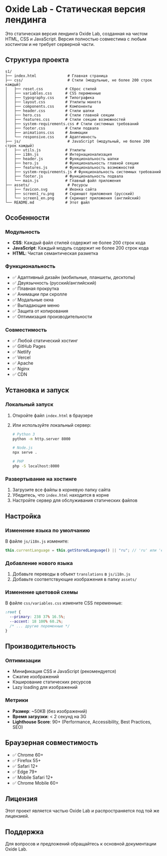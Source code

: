 # Oxide Lab - Статическая версия лендинга

Это статическая версия лендинга Oxide Lab, созданная на чистом HTML, CSS и JavaScript. Версия полностью совместима с любым хостингом и не требует серверной части.

## Структура проекта

```
s1/
├── index.html              # Главная страница
├── css/                    # Стили (модульные, не более 200 строк каждый)
│   ├── reset.css          # Сброс стилей
│   ├── variables.css      # CSS переменные
│   ├── typography.css     # Типографика
│   ├── layout.css         # Утилиты макета
│   ├── components.css     # Компоненты
│   ├── header.css         # Стили шапки
│   ├── hero.css           # Стили главной секции
│   ├── features.css       # Стили секции возможностей
│   ├── system-requirements.css # Стили системных требований
│   ├── footer.css         # Стили подвала
│   ├── animations.css     # Анимации
│   └── responsive.css     # Адаптивность
├── js/                     # JavaScript (модульный, не более 200 строк каждый)
│   ├── utils.js           # Утилиты
│   ├── i18n.js            # Интернационализация
│   ├── header.js          # Функциональность шапки
│   ├── hero.js            # Функциональность главной секции
│   ├── features.js        # Функциональность возможностей
│   ├── system-requirements.js # Функциональность системных требований
│   ├── footer.js          # Функциональность подвала
│   └── main.js            # Главный файл приложения
├── assets/                 # Ресурсы
│   ├── favicon.svg        # Иконка сайта
│   ├── screen1_ru.png     # Скриншот приложения (русский)
│   └── screen1_en.png     # Скриншот приложения (английский)
└── README.md              # Этот файл
```

## Особенности

### Модульность

- **CSS**: Каждый файл стилей содержит не более 200 строк кода
- **JavaScript**: Каждый модуль содержит не более 200 строк кода
- **HTML**: Чистая семантическая разметка

### Функциональность

- ✅ Адаптивный дизайн (мобильные, планшеты, десктопы)
- ✅ Двуязычность (русский/английский)
- ✅ Плавная прокрутка
- ✅ Анимации при скролле
- ✅ Модальные окна
- ✅ Выпадающие меню
- ✅ Защита от копирования
- ✅ Оптимизация производительности

### Совместимость

- ✅ Любой статический хостинг
- ✅ GitHub Pages
- ✅ Netlify
- ✅ Vercel
- ✅ Apache
- ✅ Nginx
- ✅ CDN

## Установка и запуск

### Локальный запуск

1. Откройте файл `index.html` в браузере
2. Или используйте локальный сервер:

   ```bash
   # Python 3
   python -m http.server 8000

   # Node.js
   npx serve .

   # PHP
   php -S localhost:8000
   ```

### Развертывание на хостинге

1. Загрузите все файлы в корневую папку сайта
2. Убедитесь, что `index.html` находится в корне
3. Настройте сервер для обслуживания статических файлов

## Настройка

### Изменение языка по умолчанию

В файле `js/i18n.js` измените:

```javascript
this.currentLanguage = this.getStoredLanguage() || "ru"; // 'ru' или 'en'
```

### Добавление нового языка

1. Добавьте переводы в объект `translations` в `js/i18n.js`
2. Добавьте соответствующие изображения в папку `assets/`

### Изменение цветовой схемы

В файле `css/variables.css` измените CSS переменные:

```css
:root {
  --primary: 238 37% 16.5%;
  --accent: 18 100% 60.2%;
  /* ... другие переменные */
}
```

## Производительность

### Оптимизации

- Минификация CSS и JavaScript (рекомендуется)
- Сжатие изображений
- Кэширование статических ресурсов
- Lazy loading для изображений

### Метрики

- **Размер**: ~50KB (без изображений)
- **Время загрузки**: < 2 секунд на 3G
- **Lighthouse Score**: 90+ (Performance, Accessibility, Best Practices, SEO)

## Браузерная совместимость

- ✅ Chrome 60+
- ✅ Firefox 55+
- ✅ Safari 12+
- ✅ Edge 79+
- ✅ Mobile Safari 12+
- ✅ Chrome Mobile 60+

## Лицензия

Этот проект является частью Oxide Lab и распространяется под той же лицензией.

## Поддержка

Для вопросов и предложений обращайтесь к основной документации Oxide Lab.
